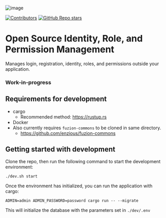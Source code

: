 ![image](https://github.com/enzious/fuzion-verita/assets/4645608/39697778-a4a4-43e3-93da-4050c63e9e6c)

[![Contributors](https://img.shields.io/github/contributors/enzious/fuzion-verita)](https://github.com/enzious/actix-web-thiserror/graphs/contributors)
[![GitHub Repo stars](https://img.shields.io/github/stars/enzious/fuzion-verita?style=social)](https://github.com/enzious/actix-web-thiserror)

# Open Source Identity, Role, and Permission Management

Manages login, registration, identity, roles, and permissions outside your application.

### Work-in-progress

## Requirements for development

 - cargo
   - Recommended method: https://rustup.rs
 - Docker
 - Also currently requires `fuzion-commons` to be cloned in same directory.
   - https://github.com/enzious/fuzion-commons

## Getting started with development

Clone the repo, then run the following command to start the development environment:

    ./dev.sh start

Once the environment has initialized, you can run the application with cargo:

    ADMIN=admin ADMIN_PASSWORD=password cargo run -- --migrate

This will initialize the database with the parameters set in `./dev/.env`
